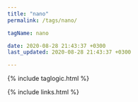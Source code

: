 ```yaml
---
title: "nano"
permalink: /tags/nano/

tagName: nano

date: 2020-08-28 21:43:37 +0300
last_updated: 2020-08-28 21:43:37 +0300

---
```


{% include taglogic.html %}

{% include links.html %}
